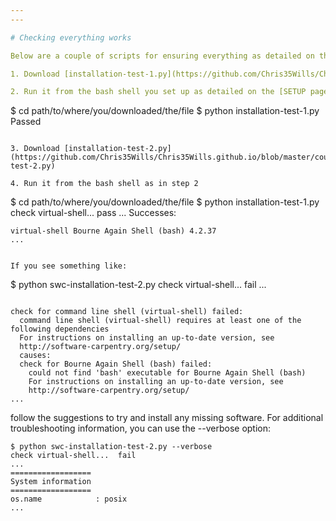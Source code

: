 ```yaml
---
---

# Checking everything works

Below are a couple of scripts for ensuring everything as detailed on the [SETUP page](../../SETUP/setup) works.

1. Download [installation-test-1.py](https://github.com/Chris35Wills/Chris35Wills.github.io/blob/master/courses/Setup_check/installation-test-1.py)

2. Run it from the bash shell you set up as detailed on the [SETUP page](../../SETUP/setup)

```
$ cd path/to/where/you/downloaded/the/file
$ python installation-test-1.py
Passed
```

3. Download [installation-test-2.py](https://github.com/Chris35Wills/Chris35Wills.github.io/blob/master/courses/Setup_check/installation-test-2.py)

4. Run it from the bash shell as in step 2

```
$ cd path/to/where/you/downloaded/the/file
$ python installation-test-1.py
	check virtual-shell...  pass
	...
	Successes:

	virtual-shell Bourne Again Shell (bash) 4.2.37
	...
```

If you see something like:

```
$ python swc-installation-test-2.py
check virtual-shell...  fail
...
```

check for command line shell (virtual-shell) failed:
  command line shell (virtual-shell) requires at least one of the following dependencies
  For instructions on installing an up-to-date version, see
  http://software-carpentry.org/setup/
  causes:
  check for Bourne Again Shell (bash) failed:
    could not find 'bash' executable for Bourne Again Shell (bash)
    For instructions on installing an up-to-date version, see
    http://software-carpentry.org/setup/
...
```

follow the suggestions to try and install any missing software. For additional troubleshooting information, you can use the --verbose option:

```
$ python swc-installation-test-2.py --verbose
check virtual-shell...  fail
...
==================
System information
==================
os.name            : posix
...
```